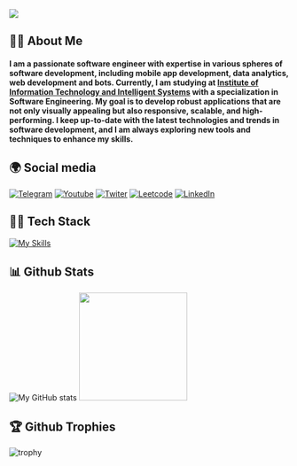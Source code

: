 <img src="https://cdnb.artstation.com/p/assets/images/images/048/282/733/original/exceptrea-gamerroom-1-revisioned-0.gif?1649761105" />

## 🙋‍♂️ About Me
#### I am a passionate software engineer with expertise in various spheres of software development, including mobile app development, data analytics, web development and bots. Currently, I am studying at [Institute of Information Technology and Intelligent Systems](https://kpfu.ru/eng/itis) with a specialization in Software Engineering. My goal is to develop robust applications that are not only visually appealing but also responsive, scalable, and high-performing. I keep up-to-date with the latest technologies and trends in software development, and I am always exploring new tools and techniques to enhance my skills.

<!-- ## 🕒 Wakatime:
<img src="https://wakatime.com/share/@ihrow/ac7cf148-06a7-4e47-a6f3-a61dd08e6c17.svg" height=250 /> -->


## 🌍 Social media

[![Telegram](https://img.shields.io/badge/-Telegram-2AABEE?logo=telegram&logoColor=white)](https://t.me/youngYalii)
[![Youtube](https://img.shields.io/badge/YouTube-FF0000?&logo=youtube&logoColor=white)](https://www.youtube.com/@cantt39t8)
[![Twiter](https://img.shields.io/badge/Twitter-1DA1F2?logo=twitter&logoColor=white)](https://twitter.com/@cantt39t)
[![Leetcode](https://img.shields.io/badge/-LeetCode-FFA116?logo=LeetCode&logoColor=black)](https://www.leetcode.com/ilyakajava)
[![LinkedIn](https://img.shields.io/badge/-LinkedIn-0077B5?logo=linkedin&logoColor=white)](https://www.linkedin.com/in/cantt39t/) 



## 👨‍💻 Tech Stack

[![My Skills](https://skillicons.dev/icons?i=java,py,swift,js,html,css,figma,firebase,bots,sqlite,postgres,git,ps,pr,ableton)](https://skillicons.dev)

## 📊 Github Stats

![My GitHub stats](https://github-readme-stats-cannt39t.vercel.app/api?username=cannt39t&show_icons=true&bg_color=0,6725f2,df34ce&title_color=fff&text_color=fff&hide_border=true) 
<img src="https://github-readme-stats-cannt39t.vercel.app/api/top-langs/?username=cannt39t&layout=compact&bg_color=0,db33cf,6725f2&title_color=fff&text_color=fff&hide_border=true" height=195/>

## 🏆 Github Trophies
![trophy](https://github-profile-trophy.vercel.app/?username=cannt39t&rank=SECRET,S,AAA,SS,SSS,AA,A,B&margin-w=10&no-frame=true&no-bg=true&theme=darkhub)
